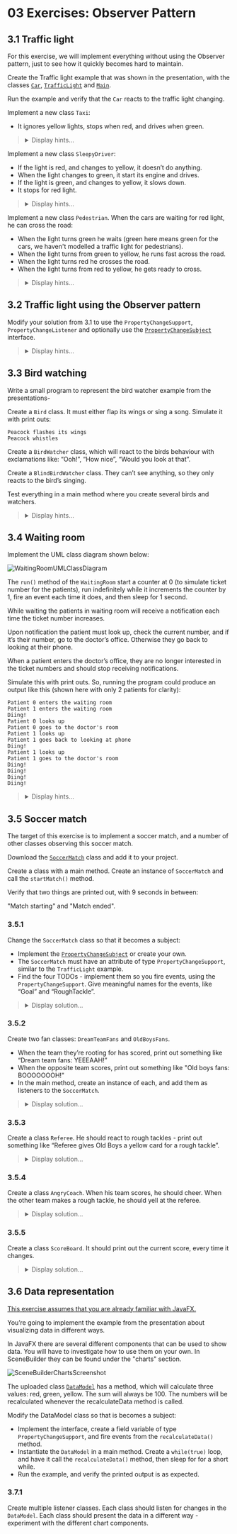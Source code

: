 # 03 Exercises: Observer Pattern

## 3.1 Traffic light

For this exercise, we will implement everything without using the Observer pattern, just to see how it quickly becomes hard to maintain.

Create the Traffic light example that was shown in the presentation, with the classes [`Car`](https://github.com/MichaelViuff/SDJ2/blob/main/03%20Observer%20Pattern/Examples/Car.java), [`TrafficLight`](https://github.com/MichaelViuff/SDJ2/blob/main/03%20Observer%20Pattern/Examples/TrafficLight.java) and [`Main`](https://github.com/MichaelViuff/SDJ2/blob/main/03%20Observer%20Pattern/Examples/Main.java). 

Run the example and verify that the `Car` reacts to the traffic light changing.

Implement a new class `Taxi`: 
 - It ignores yellow lights, stops when red, and drives when green.

<blockquote>
<details>
<summary>Display hints...</summary>
<p>
  You can duplicate most of the code from the <block>Car</block> class. You will need to make changes in the <block>setLight()</block> method, so that the <block>Taxi</block> acts like instructed. You will also need to make a few changes in the <block>TrafficLight</block> and <block>Main</block> class.
</p>
<details>
<summary>Display solution...</summary>

```java
public class Taxi
{
    private String previousLight;
    private int id;

    public Taxi(int id)
    {
        this.id = id;
    }

    public void setLight(String currentLight)
    {
        if("GREEN".equals(currentLight))
        {
            System.out.println("Taxi " + id + " drives");
        }
        else if("YELLOW".equals(currentLight))
        {
            if("RED".equals(previousLight))
            {
                System.out.println("Taxi " + id + " turns engine on");
            }
            else
            {
                System.out.println("Taxi " + id + " drives");
            }
        }
        else if("RED".equals(currentLight))
        {
            System.out.println("Taxi " + id + " stops");
        }
        previousLight = currentLight;
    }
}
```
</details>
</details>
</blockquote>

Implement a new class `SleepyDriver`: 
 - If the light is red, and changes to yellow, it doesn’t do anything.
 - When the light changes to green, it start its engine and drives.
 - If the light is green, and changes to yellow, it slows down.
 - It stops for red light.

<blockquote>
<details>
<summary>Display hints...</summary>
<p>
  Just like with the previous class, you can reuse everything from `Car` and modify the behaviour as necessary. You will also need to make a few changes in the `TrafficLight` and `Main` class.
</p>
<details>
<summary>Display solution...</summary>

```java
public class SleepyDriver
{
    private String previousLight;
    private int id;

    public SleepyDriver(int id)
    {
        this.id = id;
    }

    public void setLight(String currentLight)
    {
        if("GREEN".equals(currentLight))
        {
            System.out.println("SleepyDriver " + id + " turns engine on");
            System.out.println("SleepyDriver " + id + " drives");
        }
        else if("YELLOW".equals(currentLight))
        {
            if("RED".equals(previousLight))
            {
                //Do nothing
            }
            else
            {
                System.out.println("SleepyDriver " + id + " slows down");
            }
        }
        else if("RED".equals(currentLight))
        {
            System.out.println("SleepyDriver " + id + " stops");
        }
        previousLight = currentLight;
    }
}
```
</details>
</details>
</blockquote>

Implement a new class `Pedestrian`. When the cars are waiting for red light, he can cross the road:
 - When the light turns green he waits (green here means green for the cars, we haven't modelled a traffic light for pedestrians).
 - When the light turns from green to yellow, he runs fast across the road.
 - When the light turns red he crosses the road.
 - When the light turns from red to yellow, he gets ready to cross.

<blockquote>
<details>
<summary>Display hints...</summary>
<p>
  Once again, reuse everything from <block>Car</block> and make necessary changes. Your <block>TrafficLight</block> and <block>Main</block> classes will have been updated quite a lot by now, so their implementation is also shown in the solution below.
</p>
<details>
<summary>Display solution...</summary>

```java
public class Pedestrian
{
    private int id;
    private String previousLight;

    public Pedestrian(int id)
    {
        this.id = id;
    }

    public void setLight(String currentLight)
    {
        if("GREEN".equals(currentLight))
        {
            System.out.println("Pedestrian " + id + " waits");
        }
        else if("YELLOW".equals(currentLight))
        {
            if("RED".equals(previousLight))
            {
                System.out.println("Pedestrian " + id + " gets ready to cross the road");
            }
            else
            {
                System.out.println("Pedestrian " + id + " walks fast accross the road");
            }
        }
        else if("RED".equals(currentLight))
        {
            System.out.println("Pedestrian " + id + " walks accross the road");
        }
        previousLight = currentLight;
    }
}

import java.util.ArrayList;
import java.util.List;

public class TrafficLight
{
    List<Car> cars;
    List<Taxi> taxis;
    List<SleepyDriver> sleepyDrivers;
    List<Pedestrian> pedestrians;

    private String[] lights = {"GREEN", "YELLOW", "RED", "YELLOW"};
    private int count = 2;
    private String currentLight;

    public TrafficLight()
    {
        currentLight = lights[2];
        cars = new ArrayList<>();
        taxis = new ArrayList<>();
        sleepyDrivers = new ArrayList<>();
        pedestrians = new ArrayList<>();
    }

    public void addCar(Car car)
    {
        cars.add(car);
        car.setLight(currentLight);
    }

    public void addTaxi(Taxi taxi)
    {
        taxis.add(taxi);
        taxi.setLight(currentLight);
    }

    public void addSleepyDriver(SleepyDriver sleepyDriver)
    {
        sleepyDrivers.add(sleepyDriver);
        sleepyDriver.setLight(currentLight);
    }

    public void addPedestrian(Pedestrian pedestrian)
    {
        pedestrians.add(pedestrian);
        pedestrian.setLight(currentLight);
    }

    public void start() throws InterruptedException
    {
        while(true)
        {
            Thread.sleep(2000);
            count = (count + 1) % 4;
            currentLight = lights[count];
            System.out.println("\nLight is " + currentLight);
            lightChanged();
        }
    }

    private void lightChanged()
    {
        for (Car car : cars)
        {
            car.setLight(currentLight);
        }
        for (Taxi taxi : taxis)
        {
            taxi.setLight(currentLight);
        }
        for (SleepyDriver sleepyDriver : sleepyDrivers)
        {
            sleepyDriver.setLight(currentLight);
        }
        for (Pedestrian pedestrian : pedestrians)
        {
            pedestrian.setLight(currentLight);
        }
    }
}

public class Main
{
    public static void main(String[] args)
    {
        TrafficLight trafficLight = new TrafficLight();
        Car car1 = new Car(1);
        Taxi taxi1 = new Taxi(1);
        SleepyDriver sleepyDriver1 = new SleepyDriver(1);
        Pedestrian pedestrian1 = new Pedestrian(1);

        trafficLight.addCar(car1);
        trafficLight.addTaxi(taxi1);
        trafficLight.addSleepyDriver(sleepyDriver1);
        trafficLight.addPedestrian(pedestrian1);

        try
        {
            trafficLight.start();
        }
        catch (InterruptedException e)
        {
            e.printStackTrace();
        }
    }
}
```
</details>
</details>
</blockquote>

## 3.2 Traffic light using the Observer pattern

Modify your solution from 3.1 to use the `PropertyChangeSupport`, `PropertyChangeListener` and optionally use the [`PropertyChangeSubject`](https://github.com/MichaelViuff/SDJ2/blob/main/03%20Observer%20Pattern/Examples/PropertyChangeSubject.java) interface.

<blockquote>
<details>
<summary>Display hints...</summary>
<p>
  Start by reworking the `TrafficLight` class. Turn it into a subject using the Observer pattern. Listeners should attach themselves as `PropertyChangeListener`, and be stored in a `PropertyChangeSupport`. To do so, combine and modify the `add()` methods. It should also notify all listeners whenever the light changes, in the `lightChanged()` method, calling `firePropertyChange()` on the `PropertyChangeSupport`. 
</p>

 <p>
  Everyone looking at the light should be turned into listeners using the Observer pattern. To get notifications about light changes, they need to attach themselves to the subject, the `TrafficLight` class. The method to attach takes a `PropertyChangeListener` as argument, so they need to implement that interface. That interface has a single method `propertyChange(PropertyChangeEvent evt)` which they need to implement. Have that method call the `setLight()` method with the value received.
</p>

<details>
<summary>Display solution...</summary>

```java
import java.beans.PropertyChangeListener;
import java.beans.PropertyChangeSupport;

public class TrafficLight
{
    private PropertyChangeSupport support;
    private String[] lights = {"GREEN", "YELLOW", "RED", "YELLOW"};
    private int count = 2;
    private String currentLight;

    public TrafficLight()
    {
        currentLight = lights[2];
        support = new PropertyChangeSupport(this);
    }

    public void start() throws InterruptedException
    {
        while(true)
        {
            Thread.sleep(2000);
            count = (count + 1) % 4;
            currentLight = lights[count];
            System.out.println("\nLight is " + currentLight);
            lightChanged();
        }
    }

    public void addPropertyChangeListener(PropertyChangeListener listener)
    {
        support.addPropertyChangeListener(listener);
    }

    private void lightChanged()
    {
        support.firePropertyChange("LightChanged", null, currentLight);
    }
}

import java.beans.PropertyChangeEvent;
import java.beans.PropertyChangeListener;

public class Car implements PropertyChangeListener
{
    private String previousLight;
    private int id;

    public Car(int id)
    {
        this.id = id;
    }

    public void setLight(String currentLight)
    {
        if("GREEN".equals(currentLight))
        {
            System.out.println("Car " + id + " drives");
        }
        else if("YELLOW".equals(currentLight))
        {
            if("RED".equals(previousLight))
            {
                System.out.println("Car " + id + " turns engine on");
            }
            else
            {
                System.out.println("Car " + id + " slows down");
            }
        }
        else if("RED".equals(currentLight))
        {
            System.out.println("Car " + id + " stops");
        }
        previousLight = currentLight;
    }

    @Override
    public void propertyChange(PropertyChangeEvent evt)
    {
        setLight((String) evt.getNewValue());
    }
}

import java.beans.PropertyChangeEvent;
import java.beans.PropertyChangeListener;

public class Taxi implements PropertyChangeListener
{
    private String previousLight;
    private int id;

    public Taxi(int id)
    {
        this.id = id;
    }

    public void setLight(String currentLight)
    {
        if("GREEN".equals(currentLight))
        {
            System.out.println("Taxi " + id + " drives");
        }
        else if("YELLOW".equals(currentLight))
        {
            if("RED".equals(previousLight))
            {
                System.out.println("Taxi " + id + " turns engine on");
            }
            else
            {
                System.out.println("Taxi " + id + " drives");
            }
        }
        else if("RED".equals(currentLight))
        {
            System.out.println("Taxi " + id + " stops");
        }
        previousLight = currentLight;
    }

    @Override
    public void propertyChange(PropertyChangeEvent evt)
    {
        setLight((String) evt.getNewValue());
    }
}

import java.beans.PropertyChangeEvent;
import java.beans.PropertyChangeListener;

public class SleepyDriver implements PropertyChangeListener
{
    private String previousLight;
    private int id;

    public SleepyDriver(int id)
    {
        this.id = id;
    }

    public void setLight(String currentLight)
    {
        if("GREEN".equals(currentLight))
        {
            System.out.println("SleepyDriver " + id + " turns engine on");
            System.out.println("SleepyDriver " + id + " drives");
        }
        else if("YELLOW".equals(currentLight))
        {
            if("RED".equals(previousLight))
            {
                //Do nothing
            }
            else
            {
                System.out.println("SleepyDriver " + id + " slows down");
            }
        }
        else if("RED".equals(currentLight))
        {
            System.out.println("SleepyDriver " + id + " stops");
        }
        previousLight = currentLight;
    }

    @Override
    public void propertyChange(PropertyChangeEvent evt)
    {
        setLight((String) evt.getNewValue());
    }
}

import java.beans.PropertyChangeEvent;
import java.beans.PropertyChangeListener;

public class Pedestrian implements PropertyChangeListener
{
    private int id;
    private String previousLight;

    public Pedestrian(int id)
    {
        this.id = id;
    }

    public void setLight(String currentLight)
    {
        if("GREEN".equals(currentLight))
        {
            System.out.println("Pedestrian " + id + " waits");
        }
        else if("YELLOW".equals(currentLight))
        {
            if("RED".equals(previousLight))
            {
                System.out.println("Pedestrian " + id + " gets ready to cross the road");
            }
            else
            {
                System.out.println("Pedestrian " + id + " walks fast accross the road");
            }
        }
        else if("RED".equals(currentLight))
        {
            System.out.println("Pedestrian " + id + " walks accross the road");
        }
        previousLight = currentLight;
    }

    @Override
    public void propertyChange(PropertyChangeEvent evt)
    {
        setLight((String) evt.getNewValue());
    }
}

public class Main
{
    public static void main(String[] args)
    {
        TrafficLight trafficLight = new TrafficLight();
        Car car1 = new Car(1);
        Taxi taxi1 = new Taxi(1);
        SleepyDriver sleepyDriver1 = new SleepyDriver(1);
        Pedestrian pedestrian1 = new Pedestrian(1);

        trafficLight.addPropertyChangeListener(car1);
        trafficLight.addPropertyChangeListener(taxi1);
        trafficLight.addPropertyChangeListener(sleepyDriver1);
        trafficLight.addPropertyChangeListener(pedestrian1);

        try
        {
            trafficLight.start();
        }
        catch (InterruptedException e)
        {
            e.printStackTrace();
        }
    }
}
```
</details>
</details>
</blockquote>

## 3.3 Bird watching

Write a small program to represent the bird watcher example from the presentations-

Create a `Bird` class. It must either flap its wings or sing a song. Simulate it with print outs:

```
Peacock flashes its wings
Peacock whistles
```

Create a `BirdWatcher` class, which will react to the birds behaviour with exclamations like: “Ooh!”, “How nice”, “Would you look at that”.

Create a `BlindBirdWatcher` class. They can’t see anything, so they only reacts to the bird’s singing.

Test everything in a main method where you create several birds and watchers.

<blockquote>
<details>
<summary>Display hints...</summary>
<p>
  Start by creating the <code>Bird</code> class as a subject.
</p>
<p>
  The <code>BirdWatcher</code> and <code>BlindBirdWatcher</code> classes are listeners, and should react to the events fired by the <code>Bird</code> class. When attaching them as listeners, do it with lambda expressions instead of implementing the <code>PropertyChangeListener</code> interface.
</p>
 
<details>
<summary>Display solution...</summary>

```java
import java.beans.PropertyChangeListener;
import java.beans.PropertyChangeSupport;
import java.util.Random;

public class Bird implements PropertyChangeSubject
{
    private PropertyChangeSupport support;

    public Bird()
    {
        support = new PropertyChangeSupport(this);
    }

    public void start()
    {
        Random random = new Random();
        while(true)
        {
            random.nextInt(100);
            if(random.nextInt(100) < 50)
            {
                System.out.println("Bird is flapping wings");
                support.firePropertyChange("Flapping", null, null);
            }
            else
            {
                System.out.println("Bird is singing a song");
                support.firePropertyChange("Singing", null, null);
            }
            try
            {
                Thread.sleep(1000);
            }
            catch (InterruptedException e)
            {
                e.printStackTrace();
            }
        }
    }

    @Override
    public void addPropertyChangeListener(PropertyChangeListener listener)
    {
        support.addPropertyChangeListener(listener);
    }

    @Override
    public void addPropertyChangeListener(String name, PropertyChangeListener listener)
    {
        support.addPropertyChangeListener(name, listener);
    }

    @Override
    public void removePropertyChangeListener(PropertyChangeListener listener)
    {
        support.removePropertyChangeListener(listener);
    }

    @Override
    public void removePropertyChangeListener(String name, PropertyChangeListener listener)
    {
        support.removePropertyChangeListener(name, listener);
    }
}

import java.util.Random;

public class BirdWatcher
{
    public BirdWatcher(Bird birdToWatch)
    {
        birdToWatch.addPropertyChangeListener("Flapping", evt -> reactToFlapping());
        birdToWatch.addPropertyChangeListener("Singing", evt -> reactToSinging());
    }

    private void reactToFlapping()
    {
        Random random = new Random();
        int reaction = random.nextInt(3);
        if(reaction == 0)
        {
            System.out.println("Bird Watcher: Ooh!");
        }
        else if(reaction == 1)
        {
            System.out.println("Bird Watcher: So beautiful!");
        }
        else
        {
            System.out.println("Bird Watcher: Would you look at that");
        }
    }

    private void reactToSinging()
    {
        Random random = new Random();
        int reaction = random.nextInt(3);
        if(reaction == 0)
        {
            System.out.println("Bird Watcher: Wow!");
        }
        else if(reaction == 1)
        {
            System.out.println("Bird Watcher: How nice");
        }
        else
        {
            System.out.println("Bird Watcher: What a lovely voice!");
        }
    }
}

import java.util.Random;

public class BlindBirdWatcher
{
    public BlindBirdWatcher(Bird birdToWatch)
    {
        birdToWatch.addPropertyChangeListener("Singing", evt -> reactToSinging());
    }

    private void reactToSinging()
    {
        Random random = new Random();
        int reaction = random.nextInt(3);
        if(reaction == 0)
        {
            System.out.println("Blind Bird Watcher: Wow!");
        }
        else if(reaction == 1)
        {
            System.out.println("Blind Bird Watcher: How nice");
        }
        else
        {
            System.out.println("Blind Bird Watcher: What a lovely voice!");
        }
    }
}

public class Main
{
    public static void main(String[] args)
    {
        Bird bird = new Bird();
        new BirdWatcher(bird);
        new BlindBirdWatcher(bird);

        bird.start();
    }
}
```
</details>
</details>
</blockquote>

## 3.4 Waiting room

Implement the UML class diagram shown below:

![WaitingRoomUMLClassDiagram](https://github.com/MichaelViuff/SDJ2/blob/main/03%20Observer%20Pattern/Images/WaitingRoomUML.png)

The `run()` method of the `WaitingRoom` start a counter at 0 (to simulate ticket number for the patients), run indefinitely while it increments the counter by 1, fire an event each time it does, and then sleep for 1 second. 

While waiting the patients in waiting room will receive a notification each time the ticket number increases.

Upon notification the patient must look up, check the current number, and if it’s their number, go to the doctor’s office. Otherwise they go back to looking at their phone.

When a patient enters the doctor’s office, they are no longer interested in the ticket numbers and should stop receiving notifications.

Simulate this with print outs. So, running the program could produce an output like this (shown here with only 2 patients for clarity):

```
Patient 0 enters the waiting room
Patient 1 enters the waiting room
Diing!
Patient 0 looks up
Patient 0 goes to the doctor's room
Patient 1 looks up
Patient 1 goes back to looking at phone
Diing!
Patient 1 looks up
Patient 1 goes to the doctor's room
Diing!
Diing!
Diing!
Diing!
```


<blockquote>
<details>
<summary>Display hints...</summary>
<p>
  Start with the <code>WaitingRoom</code> since it will act as the subject. The <code>run()</code> method can be implemented with a <code>while(true)</code> loop where you increment the ticket number and sleep for 1 second with <code>Thread.sleep(1000)</code>
</p>
<p>
  The <code>Patient</code> class can either be implemented as a <code>PropertyChangeListener</code> or it could use anonymous classes (using lambda expressions or other syntactic sugary goodness if desired). If you use lambda expressions you might find it difficult to detach the listener again. This can be fixed by storing your <code>PropertyChangeListener</code> reference.
</p>
 <p>
  In the UML class diagram, the listener, <code>Patient</code>, has an association to the subject, <code>WaitingRoom</code>. Feel free to set this attribute in the constructor, or create a setter in <code>Patient</code>. Alternatively, ignore the association and link the listener and subject manually in the main method.
</p>
<details>
<summary>Display solution...</summary>

```java
import java.beans.PropertyChangeListener;
import java.beans.PropertyChangeSupport;

public class WaitingRoom implements PropertyChangeSubject, Runnable
{
    private PropertyChangeSupport support;

    public WaitingRoom()
    {
        support = new PropertyChangeSupport(this);
    }

    @Override
    public void addPropertyChangeListener(PropertyChangeListener listener)
    {
        support.addPropertyChangeListener(listener);
    }

    @Override
    public void addPropertyChangeListener(String name, PropertyChangeListener listener)
    {
        support.addPropertyChangeListener(name, listener);
    }

    @Override
    public void removePropertyChangeListener(PropertyChangeListener listener)
    {
        support.removePropertyChangeListener(listener);
    }

    @Override
    public void removePropertyChangeListener(String name, PropertyChangeListener listener)
    {
        support.removePropertyChangeListener(name, listener);
    }

    @Override
    public void run()
    {
        int i = 0;
        while(true)
        {
            try
            {
                Thread.sleep(1000);
            }
            catch (InterruptedException e)
            {
                e.printStackTrace();
            }System.out.println("Diing!");
            support.firePropertyChange("NextPatient", null, i);
            i++;

        }
    }
}

import java.beans.PropertyChangeEvent;
import java.beans.PropertyChangeListener;

public class Patient
{
    private int ticketNumber;
    private WaitingRoom waitingRoom;
    private PropertyChangeListener listenForNextPatient;

    public Patient(int ticketNumber, WaitingRoom waitingRoom)
    {
        this.ticketNumber = ticketNumber;
        this.waitingRoom = waitingRoom;
        listenForNextPatient = this::reactToDing; // This could also be written as 'evt -> reactToNextPatient(evt)'
        waitingRoom.addPropertyChangeListener(listenForNextPatient);
        System.out.println("Patient " + ticketNumber + " enters the waiting room");
    }

    private void reactToDing(PropertyChangeEvent evt)
    {
        System.out.println("Patient " + ticketNumber + " looks up");
        if(ticketNumber == (int) evt.getNewValue())
        {
            System.out.println("Patient " + ticketNumber + " goes to the doctor's room");
            waitingRoom.removePropertyChangeListener(listenForNextPatient); // This is a method reference
        }
        else
        {
            System.out.println("Patient " + ticketNumber + " goes back to looking at phone");
        }
    }
}

public class Main
{
    public static void main(String[] args) throws InterruptedException
    {
        WaitingRoom waitingRoom = new WaitingRoom();
        Thread waitingRoomThread = new Thread(waitingRoom);
        waitingRoomThread.start();

        Patient patient0 = new Patient(0, waitingRoom);
        Patient patient1 = new Patient(1, waitingRoom);
        Patient patient2 = new Patient(2, waitingRoom);
        Patient patient3 = new Patient(3, waitingRoom);
        Patient patient4 = new Patient(4, waitingRoom);
    }
}
```
</details>
</details>
</blockquote>

## 3.5 Soccer match

The target of this exercise is to implement a soccer match, and a number of other classes observing this soccer match.

Download the [`SoccerMatch`](https://github.com/MichaelViuff/SDJ2/blob/main/03%20Observer%20Pattern/Examples/SoccerMatch.java) class and add it to your project.

Create a class with a main method. Create an instance of `SoccerMatch` and call the `startMatch()` method.

Verify that two things are printed out, with 9 seconds in between: 

"Match starting" and "Match ended".

### 3.5.1

Change the `SoccerMatch` class so that it becomes a subject:

 - Implement the [`PropertyChangeSubject`](https://github.com/MichaelViuff/SDJ2/blob/main/03%20Observer%20Pattern/Examples/PropertyChangeSubject.java) or create your own.
 -	The `SoccerMatch` must have an attribute of type `PropertyChangeSupport`, similar to the `TrafficLight` example.
 -	Find the four TODOs - implement them so you fire events, using the `PropertyChangeSupport`. Give meaningful names for the events, like “Goal” and “RoughTackle”.

<blockquote>
<details>
<summary>Display solution...</summary>

```java
import java.beans.PropertyChangeListener;
import java.beans.PropertyChangeSupport;
import java.util.Random;

public class SoccerMatch implements PropertyChangeSubject
{

    private String team0 = "Dream Team";
    private String team1 = "Old Boys";

    private PropertyChangeSupport support;

    public SoccerMatch()
    {
        support = new PropertyChangeSupport(this);
    }

    public void startMatch()
    {
        System.out.println("Match starting \n\n");
        Random random = new Random();
        for (int i = 0; i < 90; i++)
        {

            int rand = random.nextInt(100);
            int whichTeam = random.nextInt(2);

            if (rand < 8)
            {
                // score goal
                scoreGoal(whichTeam);
            }
            else if (rand < 12)
            {
                // penalty
                roughTackle(whichTeam);
            }

            try
            {
                Thread.sleep(100);
            }
            catch (InterruptedException e)
            {
                break;
            }
        }

        System.out.println("\n\nMatch ended");
    }

    private void roughTackle(int whichTeam)
    {
        if (whichTeam == 0)
        {
            support.firePropertyChange("RoughTackle", null, team0);
        }
        else
        {
            support.firePropertyChange("RoughTackle", null, team1);
        }
    }

    private void scoreGoal(int whichTeam)
    {
        if (whichTeam == 0)
        {
            support.firePropertyChange("Goal", null, team0);
        }
        else
        {
            support.firePropertyChange("Goal", null, team1);
        }
    }

    @Override
    public void addPropertyChangeListener(PropertyChangeListener listener)
    {
        support.addPropertyChangeListener(listener);
    }

    @Override
    public void addPropertyChangeListener(String name, PropertyChangeListener listener)
    {
        support.addPropertyChangeListener(name, listener);
    }

    @Override
    public void removePropertyChangeListener(PropertyChangeListener listener)
    {
        support.removePropertyChangeListener(listener);
    }

    @Override
    public void removePropertyChangeListener(String name, PropertyChangeListener listener)
    {
        support.removePropertyChangeListener(name, listener);
    }
}

```
</details>
</blockquote>

### 3.5.2

Create two fan classes: `DreamTeamFans` and `OldBoysFans`. 

 - When the team they’re rooting for has scored, print out something like “Dream team fans: YEEEAAH!”
 - When the opposite team scores, print out something like "Old boys fans: BOOOOOOOH!"
 - In the main method, create an instance of each, and add them as listeners to the `SoccerMatch`.
 
<blockquote>
<details>
<summary>Display solution...</summary>

```java
import java.beans.PropertyChangeEvent;

public class DreamTeamFans
{
    public DreamTeamFans(SoccerMatch soccerMatch)
    {
        soccerMatch.addPropertyChangeListener("Goal", this::teamScored);
    }

    private void teamScored(PropertyChangeEvent evt)
    {
        if(("Dream Team").equals(evt.getNewValue()))
        {
            System.out.println("Dream team fans: YEEEAAH!");
        }
        else
        {
            System.out.println("Dream team fans: BOOOOOOOH!");
        }
    }
}

import java.beans.PropertyChangeEvent;

public class OldBoysFans
{
    public OldBoysFans(SoccerMatch soccerMatch)
    {
        soccerMatch.addPropertyChangeListener("Goal", this::teamScored);
    }

    private void teamScored(PropertyChangeEvent evt)
    {
        if("Old Boys".equals(evt.getNewValue()))
        {
            System.out.println("Old Boys fans: YEEEAAH!");
        }
        else
        {
            System.out.println("Old Boys fans: BOOOOOOOH!");
        }
    }
}
```
</details>
</blockquote>

### 3.5.3

Create a class `Referee`. He should react to rough tackles - print out something like “Referee gives Old Boys a yellow card for a rough tackle”. 

<blockquote>
<details>
<summary>Display solution...</summary>

```java
import java.beans.PropertyChangeEvent;

public class Referee
{
    public Referee(SoccerMatch soccerMatch)
    {
        soccerMatch.addPropertyChangeListener("RoughTackle", this::roughTackle);
    }

    private void roughTackle(PropertyChangeEvent evt)
    {
        String team = (String) evt.getNewValue();
        System.out.println("Referee gives " + team + " a yellow card for a rough tackle");
    }
}
```
</details>
</blockquote>

### 3.5.4

Create a class `AngryCoach`. When his team scores, he should cheer. When the other team makes a rough tackle, he should yell at the referee.

<blockquote>
<details>
<summary>Display solution...</summary>

```java
import java.beans.PropertyChangeEvent;

public class AngryCoach
{
    private String team;

    public AngryCoach(String team, SoccerMatch soccerMatch)
    {
        this.team = team;
        soccerMatch.addPropertyChangeListener("RoughTackle", this::roughTackle);
        soccerMatch.addPropertyChangeListener("Goal", this::teamScored);
    }

    private void roughTackle(PropertyChangeEvent evt)
    {
        String teamThatRoughTackled = (String) evt.getNewValue();
        if(!team.equals(teamThatRoughTackled))
        {
            System.out.println("Angry "+team+" coach: " + teamThatRoughTackled + " player, you are out of the game! Referee, send him off!");
        }
    }

    private void teamScored(PropertyChangeEvent evt)
    {
        if (team.equals(evt.getNewValue()))
        {
            System.out.println("Angry "+team+" coach: " + this.team + " scored! Good job guys!");
        }
    }
}
```
</details>
</blockquote>

### 3.5.5

Create a class `ScoreBoard`. It should print out the current score, every time it changes.

<blockquote>
<details>
<summary>Display solution...</summary>

```java
import java.beans.PropertyChangeEvent;

public class ScoreBoard
{

    private int teamDreamTeamScore = 0;
    private int teamOldBoysScore = 0;

    public ScoreBoard(SoccerMatch soccerMatch)
    {
        soccerMatch.addPropertyChangeListener("Goal", this::teamScored);
    }

    private void teamScored(PropertyChangeEvent evt)
    {
        String teamThatScored = (String) evt.getNewValue();
        if("Dream Team".equals(teamThatScored))
        {
            teamDreamTeamScore++;
        }
        else
        {
            teamOldBoysScore++;
        }
        System.out.println("Score: Dream Team: " + teamDreamTeamScore + " - Old Boys: " + teamOldBoysScore);
    }
}
```
</details>
</blockquote>

## 3.6 Data representation

<u>This exercise assumes that you are already familiar with JavaFX.</u>

You’re going to implement the example from the presentation about visualizing data in different ways.

In JavaFX there are several different components that can be used to show data. You will have to investigate how to use them on your own. In SceneBuilder they can be found under the "charts" section.

![SceneBuilderChartsScreenshot](https://github.com/MichaelViuff/SDJ2/blob/main/03%20Observer%20Pattern/Images/SceneBuilderChartsScreenshot.png)
 
The uploaded class [`DataModel`](https://github.com/MichaelViuff/SDJ2/blob/main/03%20Observer%20Pattern/Examples/DataModel.java) has a method, which will calculate three values: red, green, yellow. The sum will always be 100. The numbers will be recalculated whenever the recalculateData method is called.

Modify the DataModel class so that is becomes a subject: 

 - Implement the interface, create a field variable of type `PropertyChangeSupport`, and fire events from the `recalculateData()` method.
 - Instantiate the `DataModel` in a main method. Create a `while(true)` loop, and have it call the `recalculateData()` method, then sleep for for a short while.
 - Run the example, and verify the printed output is as expected.

### 3.7.1	

Create multiple listener classes. Each class should listen for changes in the `DataModel`. Each class should present the data in a different way - experiment with the different chart components.



